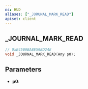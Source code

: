 ```yaml
---
ns: HUD
aliases: ["_JORUNAL_MARK_READ"]
apiset: client
---
```

## _JOURNAL_MARK_READ

```c
// 0xE4509BABE59BD24E
void _JOURNAL_MARK_READ(Any p0);
```


## Parameters
* **p0**:
